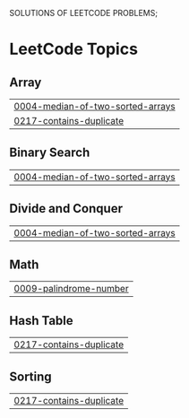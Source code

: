 SOLUTIONS OF LEETCODE PROBLEMS;
<!---LeetCode Topics Start-->
# LeetCode Topics
## Array
|  |
| ------- |
| [0004-median-of-two-sorted-arrays](https://github.com/artherbhion/Leetcode-Solutions/tree/master/0004-median-of-two-sorted-arrays) |
| [0217-contains-duplicate](https://github.com/artherbhion/Leetcode-Solutions/tree/master/0217-contains-duplicate) |
## Binary Search
|  |
| ------- |
| [0004-median-of-two-sorted-arrays](https://github.com/artherbhion/Leetcode-Solutions/tree/master/0004-median-of-two-sorted-arrays) |
## Divide and Conquer
|  |
| ------- |
| [0004-median-of-two-sorted-arrays](https://github.com/artherbhion/Leetcode-Solutions/tree/master/0004-median-of-two-sorted-arrays) |
## Math
|  |
| ------- |
| [0009-palindrome-number](https://github.com/artherbhion/Leetcode-Solutions/tree/master/0009-palindrome-number) |
## Hash Table
|  |
| ------- |
| [0217-contains-duplicate](https://github.com/artherbhion/Leetcode-Solutions/tree/master/0217-contains-duplicate) |
## Sorting
|  |
| ------- |
| [0217-contains-duplicate](https://github.com/artherbhion/Leetcode-Solutions/tree/master/0217-contains-duplicate) |
<!---LeetCode Topics End-->
